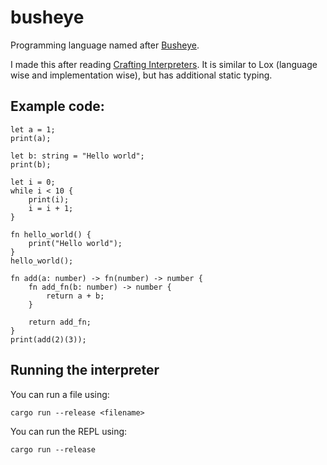 # busheye
Programming language named after [Busheye](https://wiki.cassettebeasts.com/wiki/Busheye).

I made this after reading [Crafting Interpreters](https://craftinginterpreters.com/). It is similar to Lox (language wise and implementation wise), but has additional static typing.

## Example code:
```
let a = 1;
print(a);

let b: string = "Hello world";
print(b);

let i = 0;
while i < 10 {
    print(i);
    i = i + 1;
}

fn hello_world() {
    print("Hello world");
}
hello_world();

fn add(a: number) -> fn(number) -> number {
    fn add_fn(b: number) -> number {
        return a + b;
    }

    return add_fn;
}
print(add(2)(3));
```

## Running the interpreter
You can run a file using:
```
cargo run --release <filename>
```
You can run the REPL using:
```
cargo run --release
```
